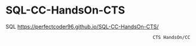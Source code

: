 # SQL-CC-HandsOn-CTS
SQL
https://perfectcoder96.github.io/SQL-CC-HandsOn-CTS/ 
                                                              
                                                           CTS HandsOn/CC 
